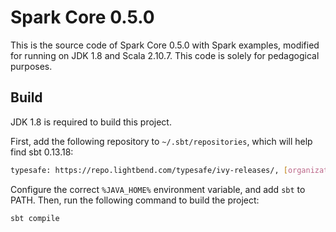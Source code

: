 # Spark Core 0.5.0

This is the source code of Spark Core 0.5.0 with Spark examples, modified for running on JDK 1.8 and Scala 2.10.7. This
code is solely for pedagogical purposes.

## Build

JDK 1.8 is required to build this project.

First, add the following repository to `~/.sbt/repositories`, which will help find sbt 0.13.18:

```bash
typesafe: https://repo.lightbend.com/typesafe/ivy-releases/, [organization]/[module]/(scala_[scalaVersion]/)(sbt_[sbtVersion]/)[revision]/[type]s/[artifact](-[classifier]).[ext], bootOnly
```

Configure the correct `%JAVA_HOME%` environment variable, and add `sbt` to PATH. Then, run the following command to build the project:

```bash
sbt compile
```

